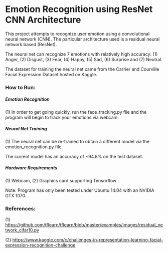 # Emotion Recognition using ResNet CNN Architecture

This project attempts to recognize user emotion using a convolutional
neural network (CNN). The particular architecture used is a residual
neural network based (ResNet).

The neural net can recognize 7 emotions with relatively high accuracy:
(1) Anger, (2) Disgust, (3) Fear, (4) Happy, (5) Sad, (6) Surprise and
(7) Neutral.

The dataset for training the neural net came from the Carrier and
Courville Facial Expression Dataset hosted on Kaggle.

### How to Run:

##### Emotion Recognition

(1) In order to get going quickly, run the face_tracking.py file and
the program will begin to track your emotions via webcam.

##### Neural Net Training

(1) The neural net can be re-trained to obtain a different model via
the emotion_recognition.py file.

The current model has an accuracy of ~94.8% on the test dataset.

##### Hardware Requirements
(1) Webcam, (2) Graphics card supporting Tensorflow

Note: Program has only been tested under Ubuntu 14.04 with an NVIDIA GTX 1070.

### References:
(1) https://github.com/tflearn/tflearn/blob/master/examples/images/residual_network_cifar10.py

(2) https://www.kaggle.com/c/challenges-in-representation-learning-facial-expression-recognition-challenge

